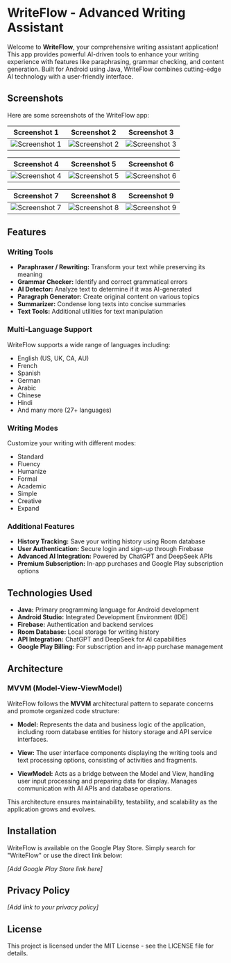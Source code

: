 # WriteFlow - Advanced Writing Assistant

Welcome to **WriteFlow**, your comprehensive writing assistant application! This app provides powerful AI-driven tools to enhance your writing experience with features like paraphrasing, grammar checking, and content generation. Built for Android using Java, WriteFlow combines cutting-edge AI technology with a user-friendly interface.

## Screenshots

Here are some screenshots of the WriteFlow app:

| Screenshot 1 | Screenshot 2 | Screenshot 3 |
|--------------|--------------|--------------|
| ![Screenshot 1](https://raw.githubusercontent.com/noureddinne21/WriteFlow/refs/heads/main/WriteFlow/photo_2025-03-21_02-33-49%20(2).jpg) | ![Screenshot 2](https://raw.githubusercontent.com/noureddinne21/WriteFlow/refs/heads/main/WriteFlow/photo_2025-03-21_02-33-50.jpg) | ![Screenshot 3](https://raw.githubusercontent.com/noureddinne21/WriteFlow/refs/heads/main/WriteFlow/photo_2025-03-21_17-55-26.jpg) |

| Screenshot 4 | Screenshot 5 | Screenshot 6 |
|--------------|--------------|--------------|
| ![Screenshot 4](https://raw.githubusercontent.com/noureddinne21/WriteFlow/refs/heads/main/WriteFlow/photo_2025-03-21_02-33-51.jpg) | ![Screenshot 5](https://raw.githubusercontent.com/noureddinne21/WriteFlow/refs/heads/main/WriteFlow/photo_2025-03-21_02-33-50%20(3).jpg) | ![Screenshot 6](https://raw.githubusercontent.com/noureddinne21/WriteFlow/refs/heads/main/WriteFlow/photo_2025-03-21_02-33-50%20(2).jpg) |

| Screenshot 7 | Screenshot 8 | Screenshot 9 |
|--------------|--------------|--------------|
| ![Screenshot 7](https://raw.githubusercontent.com/noureddinne21/WriteFlow/refs/heads/main/WriteFlow/photo_2025-03-21_02-33-49.jpg) | ![Screenshot 8](https://raw.githubusercontent.com/noureddinne21/WriteFlow/refs/heads/main/WriteFlow/photo_2025-03-21_02-33-47.jpg) | ![Screenshot 9](https://raw.githubusercontent.com/noureddinne21/WriteFlow/refs/heads/main/WriteFlow/photo_2025-03-21_02-33-48.jpg) |


## Features

### Writing Tools
- **Paraphraser / Rewriting:** Transform your text while preserving its meaning
- **Grammar Checker:** Identify and correct grammatical errors
- **AI Detector:** Analyze text to determine if it was AI-generated
- **Paragraph Generator:** Create original content on various topics
- **Summarizer:** Condense long texts into concise summaries
- **Text Tools:** Additional utilities for text manipulation

### Multi-Language Support
WriteFlow supports a wide range of languages including:
- English (US, UK, CA, AU)
- French
- Spanish
- German
- Arabic
- Chinese
- Hindi
- And many more (27+ languages)

### Writing Modes
Customize your writing with different modes:
- Standard
- Fluency
- Humanize
- Formal
- Academic
- Simple
- Creative
- Expand

### Additional Features
- **History Tracking:** Save your writing history using Room database
- **User Authentication:** Secure login and sign-up through Firebase
- **Advanced AI Integration:** Powered by ChatGPT and DeepSeek APIs
- **Premium Subscription:** In-app purchases and Google Play subscription options

## Technologies Used

- **Java:** Primary programming language for Android development
- **Android Studio:** Integrated Development Environment (IDE)
- **Firebase:** Authentication and backend services
- **Room Database:** Local storage for writing history
- **API Integration:** ChatGPT and DeepSeek for AI capabilities
- **Google Play Billing:** For subscription and in-app purchase management

## Architecture

### MVVM (Model-View-ViewModel)

WriteFlow follows the **MVVM** architectural pattern to separate concerns and promote organized code structure:

- **Model:** Represents the data and business logic of the application, including room database entities for history storage and API service interfaces.

- **View:** The user interface components displaying the writing tools and text processing options, consisting of activities and fragments.

- **ViewModel:** Acts as a bridge between the Model and View, handling user input processing and preparing data for display. Manages communication with AI APIs and database operations.

This architecture ensures maintainability, testability, and scalability as the application grows and evolves.

## Installation

WriteFlow is available on the Google Play Store. Simply search for "WriteFlow" or use the direct link below:

*[Add Google Play Store link here]*

## Privacy Policy

*[Add link to your privacy policy]*

## License

This project is licensed under the MIT License - see the LICENSE file for details.
